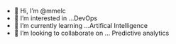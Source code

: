 - 👋 Hi, I’m @mmelc
- 👀 I’m interested in ...DevOps
- 🌱 I’m currently learning ...Artifical Intelligence
- 💞️ I’m looking to collaborate on ... Predictive analytics

<!---
mmelc/mmelc is a ✨ special ✨ repository because its `README.md` (this file) appears on your GitHub profile.
You can click the Preview link to take a look at your changes.
--->
